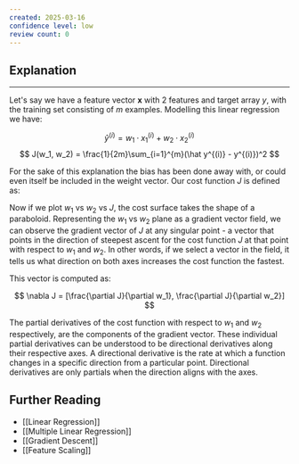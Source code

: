 ```yaml
---
created: 2025-03-16
confidence level: low
review count: 0
---
```

## Explanation
---
Let's say we have a feature vector $\mathbf x$ with 2 features and target array $y$, with the training set consisting of $m$ examples. Modelling this linear regression we have:

$$ \hat y^{(i)} = w_1 \cdot x_1^{(i)} + w_2 \cdot x_2^{(i)} $$
$$ J(w_1, w_2) = \frac{1}{2m}\sum_{i=1}^{m}(\hat y^{(i)} - y^{(i)})^2 $$

For the sake of this explanation the bias has been done away with, or could even itself be included in the weight vector.  Our cost function $J$ is defined as:

Now if we plot $w_1$ vs $w_2$ vs  $J$, the cost surface takes the shape of a paraboloid. Representing the $w_1$ vs $w_2$ plane as a gradient vector field, we can observe the gradient vector of $J$ at any singular point - a vector that points in the direction of steepest ascent for the cost function $J$ at that point with respect to $w_1$ and $w_2$. In other words, if we select a vector in the field, it tells us what direction on both axes increases the cost function the fastest.

This vector is computed as:

$$ \nabla J = [\frac{\partial J}{\partial w_1}, \frac{\partial J}{\partial w_2}] $$

The partial derivatives of the cost function with respect to $w_1$ and $w_2$ respectively, are the components of the gradient vector. These individual partial derivatives can be understood to be directional derivatives along their respective axes. A directional derivative is the rate at which a function changes in a specific direction from a particular point. Directional derivatives are only partials when the direction aligns with the axes.

## Further  Reading
- [[Linear Regression]]
- [[Multiple Linear Regression]]
- [[Gradient Descent]]
- [[Feature Scaling]]